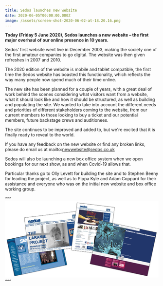 ```yaml
---
title: Sedos launches new website
date: 2020-06-05T00:00:00.000Z
image: /assets/screen-shot-2020-06-02-at-18.20.16.png
---
```

**Today (Friday 5 June 2020), Sedos launches a new website – the first major overhaul of our online presence in 10 years.**

Sedos’ first website went live in December 2003, making the society one of the first amateur companies to go digital. The website was then given refreshes in 2007 and 2010.

The 2020 edition of the website is mobile and tablet compatible, the first time the Sedos website has boasted this functionality, which reflects the way many people now spend much of their time online. 

The new site has been planned for a couple of years, with a great deal of work behind the scenes considering what visitors want from a website, what it should look like and how it should be structured, as well as building and populating the site. We wanted to take into account the different needs and priorities of different stakeholders coming to the website, from our current members to those looking to buy a ticket and our potential members, future backstage crews and auditionees.

The site continues to be improved and added to, but we're excited that it is finally ready to reveal to the world.

If you have any feedback on the new website or find any broken links, please do email us at mailto:newwebsite@sedos.co.uk 

Sedos will also be launching a new box office system when we open bookings for our next show, as and when Covid-19 allows that. 

Particular thanks go to Olly Levett for building the site and to Stephen Beeny for leading the project, as well as to Pippa Kyle and Adam Coppard for their assistance and everyone who was on the initial new website and box office working group.

^^^ ![](/assets/sedoswebsite.jpg)
^^^